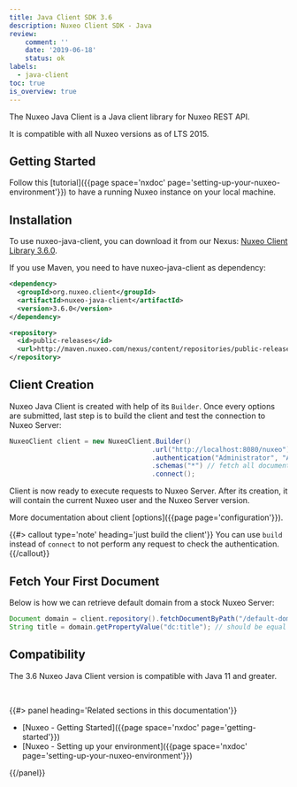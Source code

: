 ```yaml
---
title: Java Client SDK 3.6
description: Nuxeo Client SDK - Java
review:
    comment: ''
    date: '2019-06-18'
    status: ok
labels:
  - java-client
toc: true
is_overview: true
---
```


The Nuxeo Java Client is a Java client library for Nuxeo REST API.

It is compatible with all Nuxeo versions as of LTS 2015.

## Getting Started

Follow this [tutorial]({{page space='nxdoc' page='setting-up-your-nuxeo-environment'}}) to have a running Nuxeo instance on your local machine.

## Installation

To use nuxeo-java-client, you can download it from our Nexus: [Nuxeo Client Library 3.6.0](https://maven.nuxeo.org/nexus/#nexus-search;gav%7Eorg.nuxeo.client%7Enuxeo-java-client%7E3.3.0%7Ejar%7E).

If you use Maven, you need to have nuxeo-java-client as dependency:

```xml
<dependency>
  <groupId>org.nuxeo.client</groupId>
  <artifactId>nuxeo-java-client</artifactId>
  <version>3.6.0</version>
</dependency>

<repository>
  <id>public-releases</id>
  <url>http://maven.nuxeo.com/nexus/content/repositories/public-releases/</url>
</repository>
```

## Client Creation

Nuxeo Java Client is created with help of its `Builder`. Once every options are submitted, last step is to build the client and test the connection to Nuxeo Server:

```java
NuxeoClient client = new NuxeoClient.Builder()
                                    .url("http://localhost:8080/nuxeo")
                                    .authentication("Administrator", "Administrator")
                                    .schemas("*") // fetch all document schemas
                                    .connect();
```

Client is now ready to execute requests to Nuxeo Server. After its creation, it will contain the current Nuxeo user and the Nuxeo Server version.

More documentation about client [options]({{page page='configuration'}}).

{{#> callout type='note' heading='just build the client'}}
You can use `build` instead of `connect` to not perform any request to check the authentication.
{{/callout}}

## Fetch Your First Document

Below is how we can retrieve default domain from a stock Nuxeo Server:

```java
Document domain = client.repository().fetchDocumentByPath("/default-domain");
String title = domain.getPropertyValue("dc:title"); // should be equal to "Domain"
```

## Compatibility

The 3.6 Nuxeo Java Client version is compatible with Java 11 and greater.

&nbsp;

<div class="row" data-equalizer data-equalize-on="medium"><div class="column medium-6">{{#> panel heading='Related sections in this documentation'}}

- [Nuxeo - Getting Started]({{page space='nxdoc' page='getting-started'}})
- [Nuxeo - Setting up your environment]({{page space='nxdoc' page='setting-up-your-nuxeo-environment'}})

{{/panel}}</div></div>

&nbsp;
